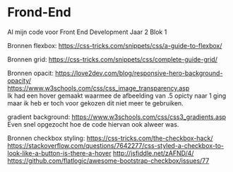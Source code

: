 # Frond-End <br/>
Al mijn code voor Front End Development Jaar 2 Blok 1 <br/>


Bronnen flexbox:
https://css-tricks.com/snippets/css/a-guide-to-flexbox/

Bronnen grid:
https://css-tricks.com/snippets/css/complete-guide-grid/

Bronnen opacit:
https://love2dev.com/blog/responsive-hero-background-opacity/ <br/>
https://www.w3schools.com/css/css_image_transparency.asp <br/>
Ik had een hover gemaakt waarmee de afbeelding van .5 opicty naar 1 ging maar ik heb er toch voor gekozen dit niet meer te gebruiken. <br/>


gradient background:
https://www.w3schools.com/css/css3_gradients.asp
Even snel opgezocht hoe de code hiervan ook alweer was.


Bronnen checkbox styling:
https://css-tricks.com/the-checkbox-hack/ <br/>
https://stackoverflow.com/questions/7642277/css-styled-a-checkbox-to-look-like-a-button-is-there-a-hover
http://jsfiddle.net/zAFND/4/
https://github.com/flatlogic/awesome-bootstrap-checkbox/issues/77
